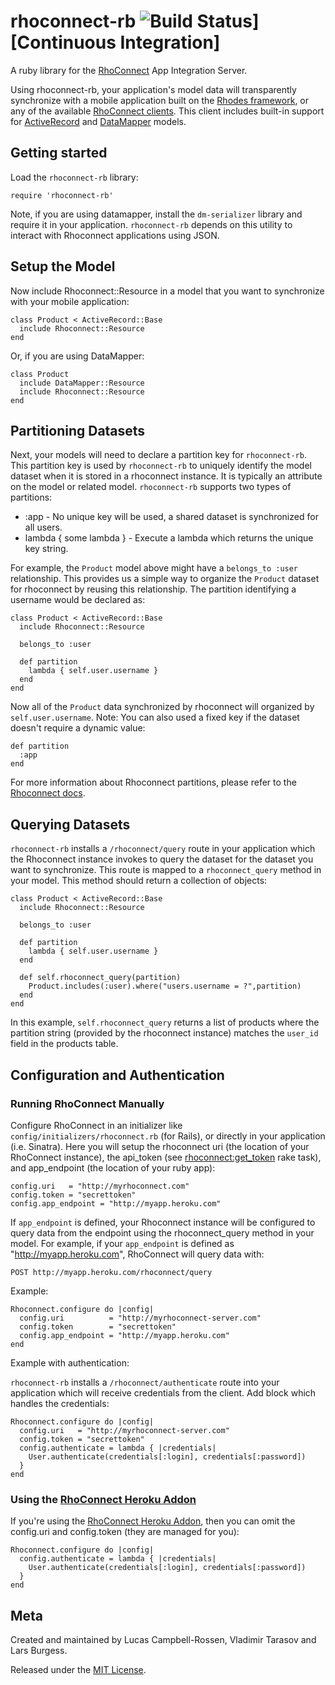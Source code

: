 rhoconnect-rb ![Build Status](https://secure.travis-ci.org/rhomobile/rhoconnect-rb.png)][Continuous Integration]
===

A ruby library for the [RhoConnect](http://rhomobile.com/products/rhoconnect) App Integration Server.

Using rhoconnect-rb, your application's model data will transparently synchronize with a mobile application built on the [Rhodes framework](http://rhomobile.com/products/rhodes), or any of the available [RhoConnect clients](http://rhomobile.com/products/rhoconnect/).  This client includes built-in support for [ActiveRecord](http://ar.rubyonrails.org/) and [DataMapper](http://datamapper.org/) models.

## Getting started

Load the `rhoconnect-rb` library:

	require 'rhoconnect-rb'

Note, if you are using datamapper, install the `dm-serializer` library and require it in your application.  `rhoconnect-rb` depends on this utility to interact with Rhoconnect applications using JSON.
	
## Setup the Model
Now include Rhoconnect::Resource in a model that you want to synchronize with your mobile application:

	class Product < ActiveRecord::Base
	  include Rhoconnect::Resource
	end
	
Or, if you are using DataMapper:

	class Product
	  include DataMapper::Resource
	  include Rhoconnect::Resource
	end

## Partitioning Datasets
	
Next, your models will need to declare a partition key for `rhoconnect-rb`.  This partition key is used by `rhoconnect-rb` to uniquely identify the model dataset when it is stored in a rhoconnect instance.  It is typically an attribute on the model or related model.  `rhoconnect-rb` supports two types of partitions:

* :app - No unique key will be used, a shared dataset is synchronized for all users.
* lambda { some lambda } - Execute a lambda which returns the unique key string.

For example, the `Product` model above might have a `belongs_to :user` relationship.  This provides us a simple way to organize the `Product` dataset for rhoconnect by reusing this relationship.  The partition identifying a username would be declared as:

	class Product < ActiveRecord::Base
	  include Rhoconnect::Resource
	  
	  belongs_to :user
	
	  def partition 
		lambda { self.user.username }
	  end
	end
	
Now all of the `Product` data synchronized by rhoconnect will organized by `self.user.username`.  Note: You can also used a fixed key if the dataset doesn't require a dynamic value:

	def partition
	  :app
	end
	
For more information about Rhoconnect partitions, please refer to the [Rhoconnect docs](http://docs.rhomobile.com/rhoconnect/source-adapters#data-partitioning).

## Querying Datasets

`rhoconnect-rb` installs a `/rhoconnect/query` route in your application which the Rhoconnect instance invokes to query the dataset for the dataset you want to synchronize.  This route is mapped to a `rhoconnect_query` method in your model.  This method should return a collection of objects:

	class Product < ActiveRecord::Base
	  include Rhoconnect::Resource
	  
	  belongs_to :user
	
	  def partition 
		lambda { self.user.username }
	  end
	
	  def self.rhoconnect_query(partition)
	    Product.includes(:user).where("users.username = ?",partition)
	  end
	end

In this example, `self.rhoconnect_query` returns a list of products where the partition string (provided by the rhoconnect instance) matches the `user_id` field in the products table.  

## Configuration and Authentication

### Running RhoConnect Manually

Configure RhoConnect in an initializer like `config/initializers/rhoconnect.rb` (for Rails), or directly in your application (i.e. Sinatra).  Here you will setup the rhoconnect uri (the location of your RhoConnect instance), the api\_token (see [rhoconnect:get_token](http://docs.rhomobile.com/rhoconnect/command-line#rake-tasks) rake task), and app\_endpoint (the location of your ruby app):

	config.uri   = "http://myrhoconnect.com"
	config.token = "secrettoken"
	config.app_endpoint = "http://myapp.heroku.com"
	
If `app_endpoint` is defined, your Rhoconnect instance will be configured to query data from the endpoint using the rhoconnect_query method in your model.  For example, if your `app_endpoint` is defined as "http://myapp.heroku.com", RhoConnect will query data with:

	POST http://myapp.heroku.com/rhoconnect/query

Example: 

   	Rhoconnect.configure do |config|
      config.uri   		  = "http://myrhoconnect-server.com"
      config.token 		  = "secrettoken"
	  config.app_endpoint = "http://myapp.heroku.com"
	end
	
Example with authentication:

`rhoconnect-rb` installs a `/rhoconnect/authenticate` route into your application which will receive credentials from the client.  Add block which handles the credentials:

	Rhoconnect.configure do |config|
      config.uri   = "http://myrhoconnect-server.com"
      config.token = "secrettoken"
	  config.authenticate = lambda { |credentials| 
        User.authenticate(credentials[:login], credentials[:password]) 
	  }
	end
	
### Using the [RhoConnect Heroku Addon](http://docs.rhomobile.com/rhoconnect/heroku-addon)

If you're using the [RhoConnect Heroku Addon](http://docs.rhomobile.com/rhoconnect/heroku-addon), then you can omit the config.uri and config.token (they are managed for you):

	Rhoconnect.configure do |config|
	  config.authenticate = lambda { |credentials| 
	    User.authenticate(credentials[:login], credentials[:password]) 
	  }
	end
		

## Meta
Created and maintained by Lucas Campbell-Rossen, Vladimir Tarasov and Lars Burgess.

Released under the [MIT License](http://www.opensource.org/licenses/mit-license.php).